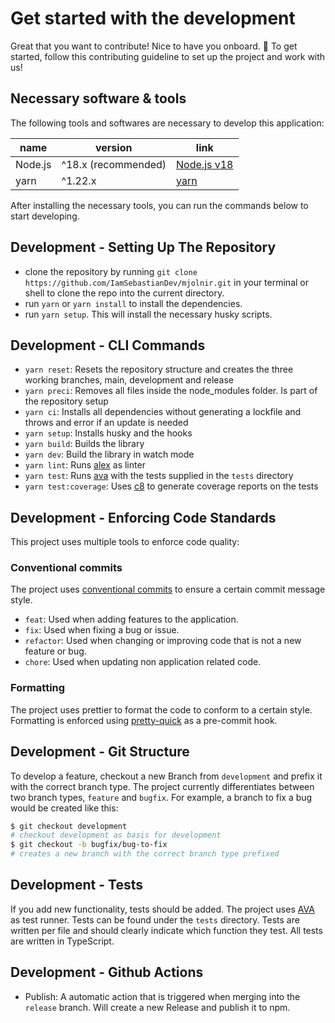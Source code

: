 <!-- @format -->

# Get started with the development

Great that you want to contribute! Nice to have you onboard. 🚀 To get started, follow this contributing guideline to set up the project and work with us!

## Necessary software & tools

The following tools and softwares are necessary to develop this application:

| name    | version             | link                                        |
| ------- | ------------------- | ------------------------------------------- |
| Node.js | ^18.x (recommended) | [Node.js v18](https://nodejs.org/en/)       |
| yarn    | ^1.22.x             | [yarn](https://yarnpkg.com/getting-started) |

After installing the necessary tools, you can run the commands below to start developing.

## Development - Setting Up The Repository

-   clone the repository by running `git clone https://github.com/IamSebastianDev/mjolnir.git` in your terminal or shell to clone the repo into the current directory.
-   run `yarn` or `yarn install` to install the dependencies.
-   run `yarn setup`. This will install the necessary husky scripts.

## Development - CLI Commands

-   `yarn reset`: Resets the repository structure and creates the three working branches, main, development and release
-   `yarn preci`: Removes all files inside the node_modules folder. Is part of the repository setup
-   `yarn ci`: Installs all dependencies without generating a lockfile and throws and error if an update is needed
-   `yarn setup`: Installs husky and the hooks
-   `yarn build`: Builds the library
-   `yarn dev`: Build the library in watch mode
-   `yarn lint`: Runs [alex](https://alexjs.com) as linter
-   `yarn test`: Runs [ava](https://github.com/avajs/ava) with the tests supplied in the `tests` directory
-   `yarn test:coverage`: Uses [c8](https://github.com/bcoe/c8) to generate coverage reports on the tests

## Development - Enforcing Code Standards

This project uses multiple tools to enforce code quality:

### Conventional commits

The project uses [conventional commits](https://www.conventionalcommits.org/en/v1.0.0/) to ensure a certain commit message style.

-   `feat`: Used when adding features to the application.
-   `fix`: Used when fixing a bug or issue.
-   `refactor`: Used when changing or improving code that is not a new feature or bug.
-   `chore`: Used when updating non application related code.

### Formatting

The project uses prettier to format the code to conform to a certain style. Formatting is enforced using [pretty-quick](https://www.npmjs.com/package/pretty-quick) as a pre-commit hook.

## Development - Git Structure

To develop a feature, checkout a new Branch from `development` and prefix it with the correct branch type. The project currently differentiates between two branch types, `feature` and `bugfix`. For example, a branch to fix a bug would be created like this:

```bash
$ git checkout development
# checkout development as basis for development
$ git checkout -b bugfix/bug-to-fix
# creates a new branch with the correct branch type prefixed
```

## Development - Tests

If you add new functionality, tests should be added. The project uses [AVA](https://github.com/avajs/ava) as test runner. Tests can be found under the `tests` directory. Tests are written per file and should clearly indicate which function they test. All tests are written in TypeScript.

## Development - Github Actions

-   Publish: A automatic action that is triggered when merging into the `release` branch. Will create a new Release and publish it to npm.
